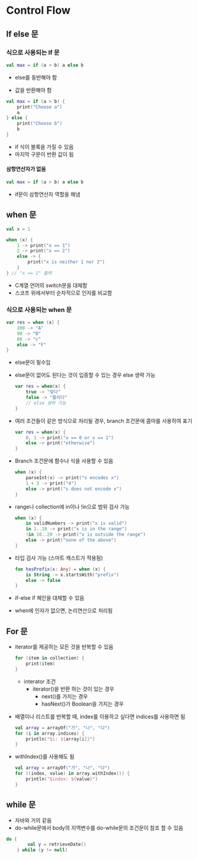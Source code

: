 # Control Flow



## If else 문



### 식으로 사용되는 If 문

```kotlin
val max = if (a > b) a else b
```

* else를 동반해야 함

* 값을 반환해야 함

  

```kotlin
val max = if (a > b) {
    print("Choose a")
    a
} else {
    print("Choose b")
    b
}
```

* if 식이 블록을 가질 수 있음
* 마지막 구문이 반환 값이 됨



#### 삼항연산자가 없음

```kotlin
val max = if (a > b) a else b
```

* if문이 삼항연산자 역할을 해냄



## when 문

```kotlin
val x = 1

when (x) {
    1 -> print("x == 1")
    2 -> print("x == 2")
    else -> {
        print("x is neither 1 nor 2")
    }
} // "x == 1" 출력
```

* C계열 언어의 switch문을 대체함
* 스코프 위에서부터 순차적으로 인자를 비교함



### 식으로 사용되는 when 문

```kotlin
var res = when (x) {
    100 -> "A"
    90 -> "B"
    80 -> "c"
    else -> "F"
}
```

* else문이 필수임

* else문이 없어도 된다는 것이 입증할 수 있는 경우 else 생략 가능

  ```kotlin
  var res = when(x) {
      true -> "맞다"
      false -> "틀리다"
      // else 생략 가능
  }
  ```

* 여러 조건들이 같은 방식으로 처리될 경우, branch 조건문에 콤마를 사용하여 표기

  ```kotlin
  var res = when(x) {
      0, 1 -> print("x == 0 or x == 1")
      else -> print("otherwise")
  }
  ```

* Branch 조건문에 함수나 식을 사용할 수 있음

  ```kotlin
  when (x) {
      parseInt(x) -> print("s encodes x")
      1 + 3 -> print("4")
      else -> print("s does not encode x")
  }
  ```

* range나 collection에 in이나 !in으로 범위 검사 가능

  ```Kotlin
  when (x) {
      in validNumbers -> print("x is valid")
      in 1..10 -> print("x is in the range")
      !in 10..20 -> print("x is outside the range")
      else -> print("none of the above")
  }
  ```

* 타입 검사 가능 (스마트 캐스트가 적용됨)

  ```Kotlin
  fun hasPrefix(x: Any) = when (x) {
      is String -> x.startsWith("prefix")
      else -> false
  }
  ```

* if-else if 체인을 대체할 수 있음
* when에 인자가 없으면, 논리연산으로 처리됨



## For 문

* iterator를 제공하는 모든 것을 반복할 수 있음

  ```Kotlin
  for (item in collection) {
      print(item)
  }
  ```

  * interator 조건
    * iterator()을 반환 하는 것이 있는 경우
      * next()를 가지는 경우
      * hasNext()가 Boolean을 가지는 경우

* 배열이나 리스트를 반복할 때, index를 이용하고 싶다면 indices를 사용하면 됨

  ```Kotlin
  val array = arrayOf("가", "나", "다")
  for (i in array.indices) {
      println("$i: ${array[i]}")
  }
  ```

* withIndex()를 사용해도 됨

  ```kotlin
  val array = arrayOf("가", "나", "다")
  for ((index, value) in array.withIndex()) {
      println("$index: ${value}")
  }
  ```

  

## while 문

* 자바와 거의 같음
* do-while문에서 body의 지역변수를 do-while문의 조건문이 참조 할 수 있음

```kotlin
do {
     	val y = retrieveDate()
    } while (y != null)
```

